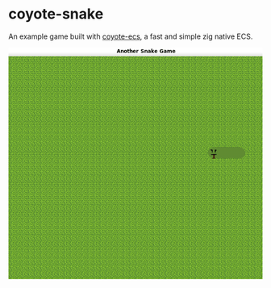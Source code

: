 # coyote-snake
An example game built with [coyote-ecs](https://github.com/linuxy/coyote-ecs), a fast and simple zig native ECS.

![Snake](<https://github.com/linuxy/coyote-snake/blob/main/assets/snake.gif> "snake!")
